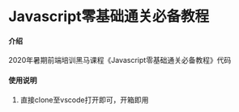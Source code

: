 <!--
 * @Author: your name
 * @Date: 2020-11-13 14:27:18
 * @LastEditTime: 2020-11-13 14:27:56
 * @LastEditors: Please set LastEditors
 * @Description: In User Settings Edit
 * @FilePath: \2. Javascript  零基础通关必备教程\README.md
-->
# Javascript零基础通关必备教程

#### 介绍
2020年暑期前端培训黑马课程《Javascript零基础通关必备教程》代码

#### 使用说明
1. 直接clone至vscode打开即可，开箱即用

